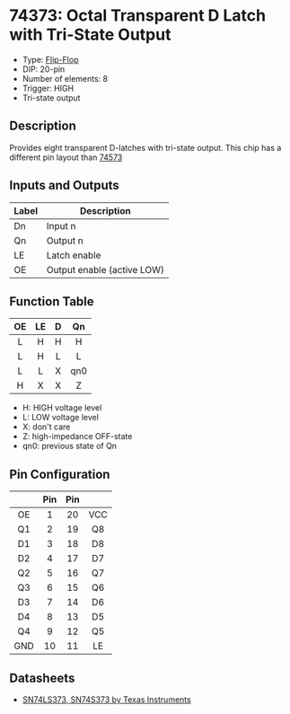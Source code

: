 # 74373: Octal Transparent D Latch with Tri-State Output

- Type: [Flip-Flop](flip_flops.md)
- DIP: 20-pin
- Number of elements: 8
- Trigger: HIGH
- Tri-state output

## Description

Provides eight transparent D-latches with tri-state output. This chip has a
different pin layout than [74573](74573.md)

## Inputs and Outputs

| Label | Description                |
|:----- | -------------------------- |
| Dn    | Input n                    |
| Qn    | Output n                   |
| LE    | Latch enable               |
| OE    | Output enable (active LOW) |

## Function Table

| OE  | LE  | D   | Qn  |
|:---:|:---:|:---:|:---:|
| L   | H   | H   | H   |
| L   | H   | L   | L   |
| L   | L   | X   | qn0 |
| H   | X   | X   | Z   |

- H: HIGH voltage level
- L: LOW voltage level
- X: don't care
- Z: high-impedance OFF-state
- qn0: previous state of Qn

## Pin Configuration

|     | Pin | Pin |     |
|:---:|:---:|:---:|:---:|
| OE  |   1 |  20 | VCC |
| Q1  |   2 |  19 | Q8  |
| D1  |   3 |  18 | D8  |
| D2  |   4 |  17 | D7  |
| Q2  |   5 |  16 | Q7  |
| Q3  |   6 |  15 | Q6  |
| D3  |   7 |  14 | D6  |
| D4  |   8 |  13 | D5  |
| Q4  |   9 |  12 | Q5  |
| GND |  10 |  11 | LE  |

## Datasheets

- [SN74LS373, SN74S373 by Texas Instruments](http://www.farnell.com/datasheets/1965578.pdf)
